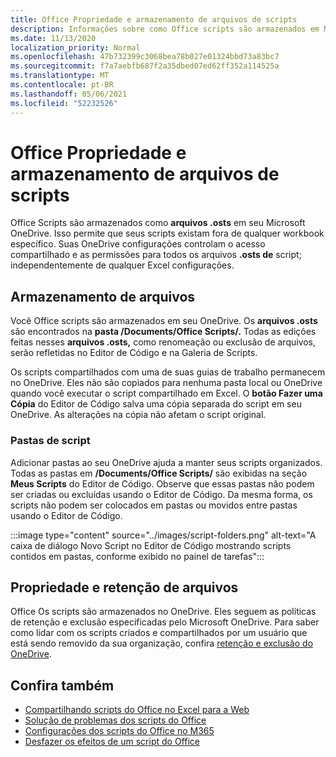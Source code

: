 ```yaml
---
title: Office Propriedade e armazenamento de arquivos de scripts
description: Informações sobre como Office scripts são armazenados em Microsoft OneDrive e transferidos entre proprietários.
ms.date: 11/13/2020
localization_priority: Normal
ms.openlocfilehash: 47b732399c3068bea78b027e01324bbd73a83bc7
ms.sourcegitcommit: f7a7aebfb687f2a35dbed07ed62ff352a114525a
ms.translationtype: MT
ms.contentlocale: pt-BR
ms.lasthandoff: 05/06/2021
ms.locfileid: "52232526"
---
```

# <a name="office-scripts-file-storage-and-ownership"></a>Office Propriedade e armazenamento de arquivos de scripts

Office Scripts são armazenados como **arquivos .osts** em seu Microsoft OneDrive. Isso permite que seus scripts existam fora de qualquer workbook específico. Suas OneDrive configurações controlam o acesso compartilhado e as permissões para todos os arquivos **.osts de** script; independentemente de qualquer Excel configurações.

## <a name="file-storage"></a>Armazenamento de arquivos

Você Office scripts são armazenados em seu OneDrive. Os **arquivos .osts** são encontrados na **pasta /Documents/Office Scripts/.** Todas as edições feitas nesses **arquivos .osts,** como renomeação ou exclusão de arquivos, serão refletidas no Editor de Código e na Galeria de Scripts.

Os scripts compartilhados com uma de suas guias de trabalho permanecem no OneDrive. Eles não são copiados para nenhuma pasta local ou OneDrive quando você executar o script compartilhado em Excel. O **botão Fazer uma Cópia** do Editor de Código salva uma cópia separada do script em seu OneDrive. As alterações na cópia não afetam o script original.

### <a name="script-folders"></a>Pastas de script

Adicionar pastas ao seu OneDrive ajuda a manter seus scripts organizados. Todas as pastas em **/Documents/Office Scripts/** são exibidas na seção **Meus Scripts** do Editor de Código. Observe que essas pastas não podem ser criadas ou excluídas usando o Editor de Código. Da mesma forma, os scripts não podem ser colocados em pastas ou movidos entre pastas usando o Editor de Código.

:::image type="content" source="../images/script-folders.png" alt-text="A caixa de diálogo Novo Script no Editor de Código mostrando scripts contidos em pastas, conforme exibido no painel de tarefas":::

## <a name="file-ownership-and-retention"></a>Propriedade e retenção de arquivos

Office Os scripts são armazenados no OneDrive. Eles seguem as políticas de retenção e exclusão especificadas pelo Microsoft OneDrive. Para saber como lidar com os scripts criados e compartilhados por um usuário que está sendo removido da sua organização, confira [retenção e exclusão do OneDrive](/onedrive/retention-and-deletion).

## <a name="see-also"></a>Confira também

- [Compartilhando scripts do Office no Excel para a Web](https://support.microsoft.com/office/sharing-office-scripts-in-excel-for-the-web-226eddbc-3a44-4540-acfe-fccda3d1122b)
- [Solução de problemas dos scripts do Office](../testing/troubleshooting.md)
- [Configurações dos scripts do Office no M365](https://support.office.com/article/office-scripts-settings-in-m365-19d3c51a-6ca2-40ab-978d-60fa49554dcf)
- [Desfazer os efeitos de um script do Office](../testing/undo.md)

